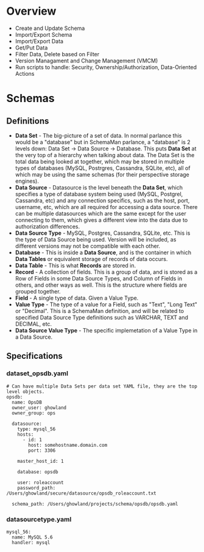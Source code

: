 # Overview

 * Create and Update Schema
 * Import/Export Schema
 * Import/Export Data
 * Get/Put Data
 * Filter Data, Delete based on Filter
 * Version Managament and Change Management (VMCM)
 * Run scripts to handle: Security, Ownership/Authorization, Data-Oriented Actions

# Schemas

## Definitions

 * **Data Set** - The big-picture of a set of data.  In normal parlance this would be a "database" but in SchemaMan parlance, a "database" is 2 levels down:  Data Set -> Data Source -> Database.  This puts **Data Set** at the very top of a hierarchy when talking about data.  The Data Set is the total data being looked at together, which may be stored in multiple types of databases (MySQL, Postrgres, Cassandra, SQLite, etc), all of which may be using the same schemas (for their perspective storage engines).
 * **Data Source** - Datasource is the level beneath the **Data Set**, which specifies a type of database system being used (MySQL, Postgrel, Cassandra, etc) and any connection specifics, such as the host, port, username, etc, which are all required for accessing a data source.  There can be multiple datasources which are the same except for the user connecting to them, which gives a different view into the data due to authorization differences.
 * **Data Source Type** - MySQL, Postgres, Cassandra, SQLite, etc.  This is the type of Data Source being used.  Version will be included, as different versions may not be compatible with each other.
 * **Database** - This is inside a **Data Source**, and is the container in which **Data Tables** or equivalent storage of records of data occurs.  
 * **Data Table** - This is what **Records** are stored in.
 * **Record** - A collection of fields.  This is a group of data, and is stored as a Row of Fields in some Data Source Types, and Column of Fields in others, and other ways as well.  This is the structure where fields are grouped together.
 * **Field** - A single type of data.  Given a Value Type.
 * **Value Type** - The type of a value for a Field, such as "Text", "Long Text" or "Decimal".  This is a SchemaMan definition, and will be related to specified Data Source Type definitions such as VARCHAR, TEXT and DECIMAL, etc.
 * **Data Source Value Type** - The specific implemetation of a Value Type in a Data Source.

## Specifications

### dataset_opsdb.yaml

```
# Can have multiple Data Sets per data set YAML file, they are the top level objects.
opsdb:
  name: OpsDB
  owner_user: ghowland
  owner_group: ops
  
  datasource:
    type: mysql_56
    hosts:
      - id: 1
        host: somehostname.domain.com
        port: 3306
    
    master_host_id: 1
    
    database: opsdb
    
    user: roleaccount
    password_path: /Users/ghowland/secure/datasource/opsdb_roleaccount.txt
  
  schema_path: /Users/ghowland/projects/schema/opsdb/opsdb.yaml
```


### datasourcetype.yaml

```
mysql_56:
  name: MySQL 5.6
  handler: mysql
```

